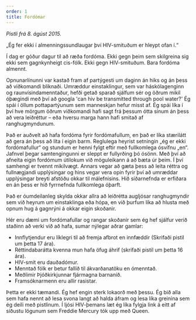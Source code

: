 ```yaml
---
order: 1
title: Fordómar
---
```


*Pistli frá 8. ágúst 2015.*

„Ég fer ekki í almenningssundlaugar því HIV-smituðum er hleypt ofan í.“

Í dag er góður dagur til að ræða fordóma. Ekki gegn þeim sem skilgreina sig ekki sem gagnkynheigt cis-fólk. Ekki gegn HIV-smituðum. Bara fordóma almennt.

Opnunarlínunni var kastað fram af partýgesti um daginn án hiks og án þess að viðkomandi bliknaði. Umræddur einstaklingur, sem var háskólagenginn og raunvísindamenntaður, hefði getað sparað sjálfum sér og öðrum mikil óþægindi með því að googla 'can hiv be transmitted through pool water?' Ég spái í öllum pottapartýunum sem manneskjan hefur misst af. Ég spái líka í því hve mörgum öðrum viðkomandi hafi sagt frá þessum ótta sínum án þess að vera leiðréttur – eða hversu marga hann hafi smitað af ranghugmyndunum.

Það er auðvelt að hafa fordóma fyrir fordómafullum, en það er líka stærilátt að gera án þess að líta í eigin barm. Reglulega heyrist setningin „ég er ekki fordómafullur“ og stundum er henni fylgt eftir með fullkomlega ósvífnu „en“. Jafnvel þegar samtengingunni er sleppt er fullyrðing þó ósönn. Með því að afneita eigin fordómum útilokum við möguleikann á að bæta úr þeim. Í því samhengi er tvennt mikilvægt. Annars vegar að gæta þess að leita réttra og fullnægjandi upplýsingar og hins vegar vera opin fyrir því að umræddar upplýsingar breyti afstöðu okkar til málefnisins. Hið síðarnefnda er erfiðara en án þess er hið fyrrnefnda fullkomlega óþarft.

Það er óumdeilanleg skylda okkar allra að leiðrétta augljósar ranghugmyndir sem við heyrum um einstaklinga eða hópa, en við þurfum líka að hlusta með opnum hug á gagnrýni á okkar eigin skoðanir.

Hér eru dæmi um fordómafullar og rangar skoðanir sem ég hef sjálfur verið staðinn að verki við að hafa, sumar nýlegar aðrar gamlar:
* Innflytjendur eru líklegri til að fremja afbrot en innfæddir (Skrifaði pistil um þetta 17 ára).
* Réttindabarátta kvenna mun hafa öfug áhrif (skrifaði pistil um þetta 16 ára).
* HIV-smit eru dauðadómur.
* Menntað fólk er betur fallið til ákvarðanatöku en ómenntað.
* Meðlimir Þjóðkirkjunnar fjármagna barnaníð.
* Framsóknarmenn eru allir rasistar.

Þetta er ekki tæmandi. Ég hef engin sterk lokaorð með þessu. Ég bið alla sem hafa nennt að lesa svona langt að halda áfram og lesa líka greinina sem ég deili með pistlinum. Í ljósi HIV-þemans læt ég líka fylgja link á eitt af síðustu lögunum sem Freddie Mercury tók upp með Queen.
